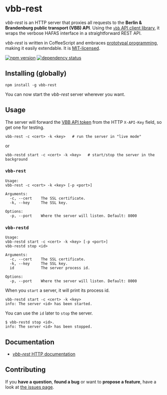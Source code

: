 # vbb-rest

*vbb-rest* is an HTTP server that proxies all requests to the **Berlin & Brandenburg public transport (VBB) API**. Using the [`vbb` API client library](https://github.com/derhuerst/vbb), it wraps the verbose HAFAS interface in a straightforward REST API.

*vbb-rest* is written in CoffeeScript and embraces [prototypal programming](http://davidwalsh.name/javascript-objects-deconstruction#simpler-object-object), making it easily extendable. It is [MIT-licensed](LICENSE).

[![npm version](https://img.shields.io/npm/v/vbb-rest.svg)](https://www.npmjs.com/package/vbb-rest)
[![dependency status](https://img.shields.io/david/derhuerst/vbb-rest.svg)](https://david-dm.org/derhuerst)



## Installing (globally)

```shell
npm install -g vbb-rest
```

You can now start the *vbb-rest* server wherever you want.



## Usage

The server will forward the [VBB API token](http://www.vbb.de/de/article/webservices/schnittstellen-fuer-webentwickler/5070.html#testserver) from the HTTP `X-API-Key` field, so get one for testing.

```shell
vbb-rest -c <cert> -k <key>   # run the server in "live mode"
```

or

```shell
vbb-restd start -c <cert> -k <key>   # start/stop the server in the background
```


### `vbb-rest`

```
Usage:
vbb-rest -c <cert> -k <key> [-p <port>]

Arguments:
  -c, --cert    The SSL certificate.
  -k, --key     The SSL key.

Options:
  -p, --port    Where the server will listen. Default: 8000
```


### `vbb-restd`

```
Usage:
vbb-restd start -c <cert> -k <key> [-p <port>]
vbb-restd stop <id>

Arguments:
  -c, --cert    The SSL certificate.
  -k, --key     The SSL key.
  id            The server process id.

Options:
  -p, --port    Where the server will listen. Default: 8000
```

When you `start` a server, it will print its process id.

```shell
vbb-restd start -c <cert> -k <key>
info: The server <id> has been started.
```

You can use the `id` later to `stop` the server.

```shell
$ vbb-restd stop <id>.
info: The server <id> has been stopped.
```



## Documentation

- [*vbb-rest* HTTP documentation](docs/index.md)



## Contributing

If you **have a question**, **found a bug** or want to **propose a feature**, have a look at [the issues page](https://github.com/derhuerst/vbb-rest/issues).
